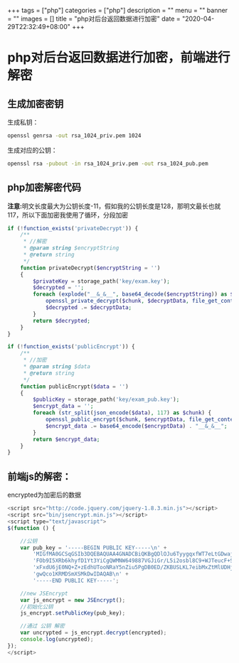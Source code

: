 +++
tags = ["php"]
categories = ["php"]
description = ""
menu = ""
banner = ""
images = []
title = "php对后台返回数据进行加密"
date = "2020-04-29T22:32:49+08:00"
+++


# php对后台返回数据进行加密，前端进行解密

## 生成加密密钥

生成私钥：

```sh
openssl genrsa -out rsa_1024_priv.pem 1024

```

生成对应的公钥：

```sh
openssl rsa -pubout -in rsa_1024_priv.pem -out rsa_1024_pub.pem

```

## php加密解密代码

**注意:**
​明文长度最大为公钥长度-11，假如我的公钥长度是128，那明文最长也就117，所以下面加密我使用了循环，分段加密

```php
if (!function_exists('privateDecrypt')) {
    /**
     * //解密
     * @param string $encryptString
     * @return string
     */
    function privateDecrypt($encryptString = '')
    {
        $privateKey = storage_path('key/exam.key');
        $decrypted = '';
        foreach (explode("__&_&__", base64_decode($encryptString)) as $chunk) {
            openssl_private_decrypt($chunk, $decryptData, file_get_contents($privateKey));
            $decrypted .= $decryptData;
        }
        return $decrypted;
    }
}

if (!function_exists('publicEncrypt')) {
    /**
     * //加密
     * @param string $data
     * @return string
     */
    function publicEncrypt($data = '')
    {
        $publicKey = storage_path('key/exam_pub.key');
        $encrypt_data = '';
        foreach (str_split(json_encode($data), 117) as $chunk) {
            openssl_public_encrypt($chunk, $encryptData, file_get_contents($publicKey));
            $encrypt_data .= base64_encode($encryptData) . "__&_&__";
        }
        return $encrypt_data;
    }
}

```

## 前端js的解密：

encrypted为加密后的数据

```js
<script src="http://code.jquery.com/jquery-1.8.3.min.js"></script>
<script src="bin/jsencrypt.min.js"></script>
<script type="text/javascript">
$(function () {

    //公钥
    var pub_key = '-----BEGIN PUBLIC KEY-----\n' +
        'MIGfMA0GCSqGSIb3DQEBAQUAA4GNADCBiQKBgQDlOJu6TyygqxfWT7eLtGDwajtN\n' +
        'FOb9I5XRb6khyfD1Yt3YiCgQWMNW649887VGJiGr/L5i2osbl8C9+WJTeucF+S76\n' +
        'xFxdU6jE0NQ+Z+zEdhUTooNRaY5nZiu5PgDB0ED/ZKBUSLKL7eibMxZtMlUDHjm4\n' +
        'gwQco1KRMDSmXSMkDwIDAQAB\n' +
        '-----END PUBLIC KEY-----';

    //new JSEncrypt
    var js_encrypt = new JSEncrypt();
    //初始化公钥
    js_encrypt.setPublicKey(pub_key);

    //通过 公钥 解密
    var uncrypted = js_encrypt.decrypt(encrypted);
    console.log(uncrypted);
});
</script>

```
